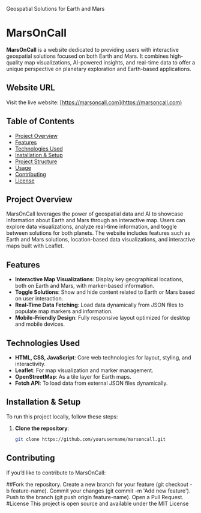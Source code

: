 
Geospatial Solutions for Earth and Mars
# MarsOnCall

**MarsOnCall** is a website dedicated to providing users with interactive geospatial solutions focused on both Earth and Mars. It combines high-quality map visualizations, AI-powered insights, and real-time data to offer a unique perspective on planetary exploration and Earth-based applications.

## Website URL

Visit the live website: [https://marsoncall.com](https://marsoncall.com)

## Table of Contents

- [Project Overview](#project-overview)
- [Features](#features)
- [Technologies Used](#technologies-used)
- [Installation & Setup](#installation--setup)
- [Project Structure](#project-structure)
- [Usage](#usage)
- [Contributing](#contributing)
- [License](#license)

## Project Overview

MarsOnCall leverages the power of geospatial data and AI to showcase information about Earth and Mars through an interactive map. Users can explore data visualizations, analyze real-time information, and toggle between solutions for both planets. The website includes features such as Earth and Mars solutions, location-based data visualizations, and interactive maps built with Leaflet.

## Features

- **Interactive Map Visualizations**: Display key geographical locations, both on Earth and Mars, with marker-based information.
- **Toggle Solutions**: Show and hide content related to Earth or Mars based on user interaction.
- **Real-Time Data Fetching**: Load data dynamically from JSON files to populate map markers and information.
- **Mobile-Friendly Design**: Fully responsive layout optimized for desktop and mobile devices.

## Technologies Used

- **HTML, CSS, JavaScript**: Core web technologies for layout, styling, and interactivity.
- **Leaflet**: For map visualization and marker management.
- **OpenStreetMap**: As a tile layer for Earth maps.
- **Fetch API**: To load data from external JSON files dynamically.

## Installation & Setup

To run this project locally, follow these steps:

1. **Clone the repository**:
   ```bash
   git clone https://github.com/yourusername/marsoncall.git

## Contributing
If you’d like to contribute to MarsOnCall:

##Fork the repository.
Create a new branch for your feature (git checkout -b feature-name).
Commit your changes (git commit -m 'Add new feature').
Push to the branch (git push origin feature-name).
Open a Pull Request.
#License
This project is open source and available under the MIT License


